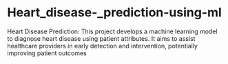 # Heart_disease-_prediction-using-ml
 Heart Disease Prediction: This project develops a machine learning model to diagnose heart disease using patient attributes. It aims to assist healthcare providers in early detection and intervention, potentially improving patient outcomes
